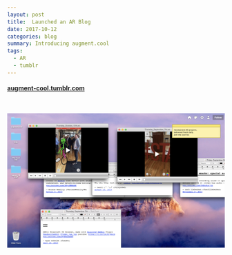 ```yaml
---
layout: post
title:  Launched an AR Blog
date: 2017-10-12
categories: blog
summary: Introducing augment.cool
tags:
  - AR
  - tumblr
---
```



#### [augment-cool.tumblr.com](https://augment-cool.tumblr.com)

<br />

![alt text](/assets/images/augment-cool.png "augment.cool")
